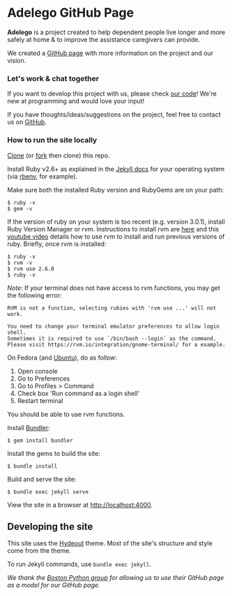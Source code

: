 # Adelego GitHub Page

**Adelego** is a project created to help dependent people live longer and more safely at home & to improve the assistance caregivers can provide.

We created a [GitHub page](https://mbonnemaison.github.io/adelego/) with more information on the project and our vision.

### Let's work & chat together

If you want to develop this project with us, please check [our code](https://github.com/mbonnemaison/adelego/tree/master)! We're new at programming and would love your input!

If you have thoughts/ideas/suggestions on the project, feel free to contact us on [GitHub](https://github.com/mbonnemaison).

### How to run the site locally

[Clone](https://help.github.com/en/articles/cloning-a-repository) (or [fork](https://help.github.com/en/articles/about-forks) then clone) this repo.

Install Ruby v2.6+ as explained in the [Jekyll docs](https://jekyllrb.com/docs/installation/) for your operating system (via [rbenv](https://github.com/rbenv/rbenv), for example).

Make sure both the installed Ruby version and RubyGems are on your path:

```
$ ruby -v
$ gem -v
```

If the version of ruby on your system is too recent (e.g. version 3.0.1), install Ruby Version Manager or rvm. Instructions to install rvm are [here](https://rvm.io/rvm/install) and this [youtube video](https://www.youtube.com/watch?v=cQVb7fHFjSM) details how to use rvm to install and run previous versions of ruby. Briefly, once rvm is installed:
```
$ ruby -v
$ rvm -v
$ rvm use 2.6.0
$ ruby -v
```
*Note:*
If your terminal does not have access to rvm functions, you may get the following error:
```
RVM is not a function, selecting rubies with 'rvm use ...' will not work.

You need to change your terminal emulator preferences to allow login shell.
Sometimes it is required to use `/bin/bash --login` as the command.
Please visit https://rvm.io/integration/gnome-terminal/ for a example.
```
On Fedora (and [Ubuntu](https://stackoverflow.com/questions/23963018/rvm-is-not-a-function-selecting-rubies-with-rvm-use-will-not-work)), do as follow:
1. Open console
2. Go to Preferences
3. Go to Profiles > Command
4. Check box 'Run command as a login shell'
5. Restart terminal

You should be able to use rvm functions.

Install [Bundler](https://bundler.io/):

```
$ gem install bundler
```

Install the gems to build the site:

```
$ bundle install
```

Build and serve the site:

```
$ bundle exec jekyll serve
```

View the site in a browser at <http://localhost:4000>.

## Developing the site

This site uses the [Hydeout](https://fongandrew.github.io/hydeout/) theme. Most of the site's structure and style come from the theme.

To run Jekyll commands, use `bundle exec jekyll`.


*We thank the [Boston Python group](https://about.bostonpython.com) for allowing us to use their GitHub page as a model for our GitHub page.*
